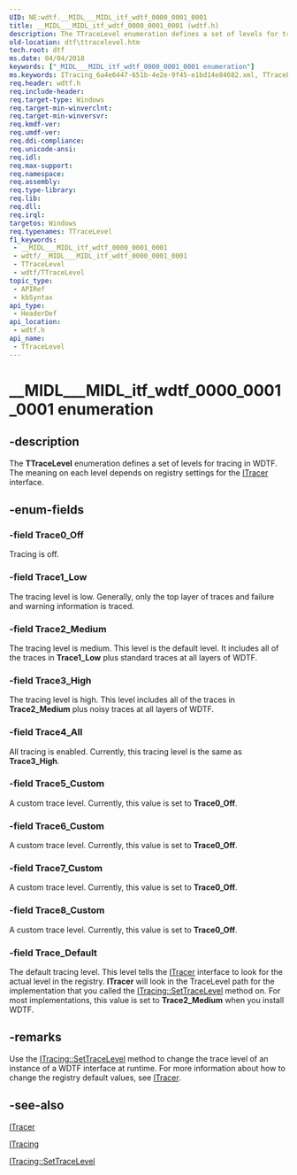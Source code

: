 ```yaml
---
UID: NE:wdtf.__MIDL___MIDL_itf_wdtf_0000_0001_0001
title: __MIDL___MIDL_itf_wdtf_0000_0001_0001 (wdtf.h)
description: The TTraceLevel enumeration defines a set of levels for tracing in WDTF. The meaning on each level depends on registry settings for the ITracer interface.
old-location: dtf\ttracelevel.htm
tech.root: dtf
ms.date: 04/04/2018
keywords: ["_MIDL___MIDL_itf_wdtf_0000_0001_0001 enumeration"]
ms.keywords: ITracing_6a4e6447-651b-4e2e-9f45-e1bd14e84682.xml, TTraceLevel, TTraceLevel enumeration [Windows Device Testing Framework], Trace0_Off, Trace1_Low, Trace2_Medium, Trace3_High, Trace4_All, Trace5_Custom, Trace6_Custom, Trace7_Custom, Trace8_Custom, Trace_Default, __MIDL___MIDL_itf_wdtf_0000_0001_0001, dtf.ttracelevel, wdtf/TTraceLevel, wdtf/Trace0_Off, wdtf/Trace1_Low, wdtf/Trace2_Medium, wdtf/Trace3_High, wdtf/Trace4_All, wdtf/Trace5_Custom, wdtf/Trace6_Custom, wdtf/Trace7_Custom, wdtf/Trace8_Custom, wdtf/Trace_Default
req.header: wdtf.h
req.include-header: 
req.target-type: Windows
req.target-min-winverclnt: 
req.target-min-winversvr: 
req.kmdf-ver: 
req.umdf-ver: 
req.ddi-compliance: 
req.unicode-ansi: 
req.idl: 
req.max-support: 
req.namespace: 
req.assembly: 
req.type-library: 
req.lib: 
req.dll: 
req.irql: 
targetos: Windows
req.typenames: TTraceLevel
f1_keywords:
 - __MIDL___MIDL_itf_wdtf_0000_0001_0001
 - wdtf/__MIDL___MIDL_itf_wdtf_0000_0001_0001
 - TTraceLevel
 - wdtf/TTraceLevel
topic_type:
 - APIRef
 - kbSyntax
api_type:
 - HeaderDef
api_location:
 - wdtf.h
api_name:
 - TTraceLevel
---
```


# __MIDL___MIDL_itf_wdtf_0000_0001_0001 enumeration


## -description

The <b>TTraceLevel</b> enumeration defines a set of levels for tracing in WDTF. The meaning on each level depends on registry settings for the <a href="/windows-hardware/drivers/ddi/index">ITracer</a> interface.

## -enum-fields

### -field Trace0_Off

Tracing is off.

### -field Trace1_Low

The tracing level is low. Generally, only the top layer of traces and failure and warning information is traced.

### -field Trace2_Medium

The tracing level is medium. This level is the default level. It includes all of the traces in <b>Trace1_Low</b> plus standard traces at all layers of WDTF.

### -field Trace3_High

The tracing level is high. This level includes all of the traces in <b>Trace2_Medium</b> plus noisy traces at all layers of WDTF.

### -field Trace4_All

All tracing is enabled. Currently, this tracing level is the same as <b>Trace3_High</b>.

### -field Trace5_Custom

A custom trace level. Currently, this value is set to <b>Trace0_Off</b>.

### -field Trace6_Custom

A custom trace level. Currently, this value is set to <b>Trace0_Off</b>.

### -field Trace7_Custom

A custom trace level. Currently, this value is set to <b>Trace0_Off</b>.

### -field Trace8_Custom

A custom trace level. Currently, this value is set to <b>Trace0_Off</b>.

### -field Trace_Default

The default tracing level. This level tells the <a href="/windows-hardware/drivers/ddi/index">ITracer</a> interface to look for the actual level in the registry. <b>ITracer</b> will look in the TraceLevel path for the implementation that you called the <a href="/windows-hardware/drivers/ddi/index">ITracing::SetTraceLevel</a> method on. For most implementations, this value is set to <b>Trace2_Medium</b> when you install WDTF.

## -remarks

Use the <a href="/windows-hardware/drivers/ddi/index">ITracing::SetTraceLevel</a> method to change the trace level of an instance of a WDTF interface at runtime. For more information about how to change the registry default values, see <a href="/windows-hardware/drivers/ddi/index">ITracer</a>.

## -see-also

<a href="/windows-hardware/drivers/ddi/index">ITracer</a>



<a href="/windows-hardware/drivers/ddi/index">ITracing</a>



<a href="/windows-hardware/drivers/ddi/index">ITracing::SetTraceLevel</a>
